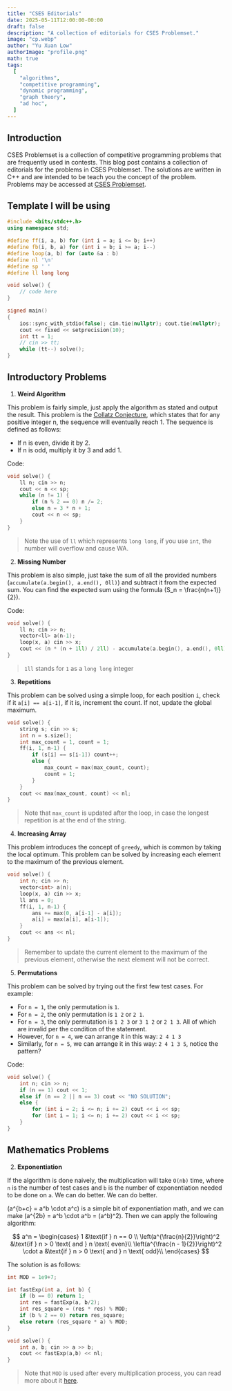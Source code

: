```yaml
---
title: "CSES Editorials"
date: 2025-05-11T12:00:00-00:00
draft: false
description: "A collection of editorials for CSES Problemset."
image: "cp.webp"
author: "Yu Xuan Low"
authorImage: "profile.png"
math: true
tags:
  [
    "algorithms",
    "competitive programming",
    "dynamic programming",
    "graph theory",
    "ad hoc",
  ]
---
```


## Introduction

CSES Problemset is a collection of competitive programming problems that are frequently used in contests. This blog post contains a collection of editorials for the problems in CSES Problemset. The solutions are written in C++ and are intended to be teach you the concept of the problem. Problems may be accessed at [CSES Problemset](https://cses.fi/problemset/).

## Template I will be using

```cpp
#include <bits/stdc++.h>
using namespace std;

#define ff(i, a, b) for (int i = a; i <= b; i++)
#define fb(i, b, a) for (int i = b; i >= a; i--)
#define loop(a, b) for (auto &a : b)
#define nl '\n'
#define sp ' '
#define ll long long

void solve() {
    // code here
}

signed main()
{
    ios::sync_with_stdio(false); cin.tie(nullptr); cout.tie(nullptr);
    cout << fixed << setprecision(10);
    int tt = 1;
    // cin >> tt;
    while (tt--) solve();
}
```

## Introductory Problems

1. **Weird Algorithm**

This problem is fairly simple, just apply the algorithm as stated and output the result. This problem is the [Collatz Conjecture](https://en.wikipedia.org/wiki/Collatz_conjecture), which states that for any positive integer n, the sequence will eventually reach 1. The sequence is defined as follows:

- If n is even, divide it by 2.
- If n is odd, multiply it by 3 and add 1.

Code:

```cpp
void solve() {
    ll n; cin >> n;
    cout << n << sp;
    while (n != 1) {
        if (n % 2 == 0) n /= 2;
        else n = 3 * n + 1;
        cout << n << sp;
    }
}
```

> Note the use of `ll` which represents `long long`, if you use `int`, the number will overflow and cause WA.

2. **Missing Number**

This problem is also simple, just take the sum of all the provided numbers (`accumulate(a.begin(), a.end(), 0ll)`) and subtract it from the expected sum. You can find the expected sum using the formula \(S_n = \frac{n(n+1)}{2}\).

Code:

```cpp
void solve() {
    ll n; cin >> n;
    vector<ll> a(n-1);
    loop(x, a) cin >> x;
    cout << (n * (n + 1ll) / 2ll) - accumulate(a.begin(), a.end(), 0ll) << nl;
}
```

> `1ll` stands for `1` as a `long long` integer

3. **Repetitions**

This problem can be solved using a simple loop, for each position `i`, check if it `a[i] == a[i-1]`, if it is, increment the count. If not, update the global maximum.

```cpp
void solve() {
    string s; cin >> s;
    int n = s.size();
    int max_count = 1, count = 1;
    ff(i, 1, n-1) {
        if (s[i] == s[i-1]) count++;
        else {
            max_count = max(max_count, count);
            count = 1;
        }
    }
    cout << max(max_count, count) << nl;
}
```

> Note that `max_count` is updated after the loop, in case the longest repetition is at the end of the string.

4. **Increasing Array**

This problem introduces the concept of `greedy`, which is common by taking the local optimum. This problem can be solved by increasing each element to the maximum of the previous element.

```cpp
void solve() {
    int n; cin >> n;
    vector<int> a(n);
    loop(x, a) cin >> x;
    ll ans = 0;
    ff(i, 1, n-1) {
        ans += max(0, a[i-1] - a[i]);
        a[i] = max(a[i], a[i-1]);
    }
    cout << ans << nl;
}
```

> Remember to update the current element to the maximum of the previous element, otherwise the next element will not be correct.

5. **Permutations**

This problem can be solved by trying out the first few test cases. For example:

- For `n = 1`, the only permutation is `1`.
- For `n = 2`, the only permutation is `1 2` or `2 1`. 
- For `n = 3`, the only permutation is `1 2 3` or `3 1 2` or `2 1 3`. All of which are invalid per the condition of the statement.
- However, for `n = 4`, we can arrange it in this way: `2 4 1 3`
- Similarly, for `n = 5`, we can arrange it in this way: `2 4 1 3 5`, notice the pattern?

Code:
```cpp
void solve() {
    int n; cin >> n;
    if (n == 1) cout << 1;
    else if (n == 2 || n == 3) cout << "NO SOLUTION";
    else {
        for (int i = 2; i <= n; i += 2) cout << i << sp;
        for (int i = 1; i <= n; i += 2) cout << i << sp;
    }
}
```

## Mathematics Problems

2. **Exponentiation**

If the algorithm is done naively, the multiplication will take `O(nb)` time, where `n` is the number of test cases and `b` is the number of exponentiation needed to be done on `a`. We can do better.
We can do better.

\(a^{b+c} = a^b \cdot a^c\) is a simple bit of exponentiation math, and we can make \(a^{2b} = a^b \cdot a^b = (a^b)^2\). Then we can apply the following algorithm:

$$
a^n = \begin{cases}
1 &\text{if } n == 0 \\
\left(a^{\frac{n}{2}}\right)^2 &\text{if } n > 0 \text{ and } n \text{ even}\\
\left(a^{\frac{n - 1}{2}}\right)^2 \cdot a &\text{if } n > 0 \text{ and } n \text{ odd}\\
\end{cases}
$$

The solution is as follows:

```cpp
int MOD = 1e9+7;

int fastExp(int a, int b) {
    if (b == 0) return 1;
    int res = fastExp(a, b/2);
    int res_square = (res * res) % MOD;
    if (b % 2 == 0) return res_square;
    else return (res_square * a) % MOD;
}

void solve() {
    int a, b; cin >> a >> b;
    cout << fastExp(a,b) << nl;
}
```

> Note that `MOD` is used after every multiplication process, you can read more about it [here](https://en.wikipedia.org/wiki/Modular_arithmetic#Basic_properties).
